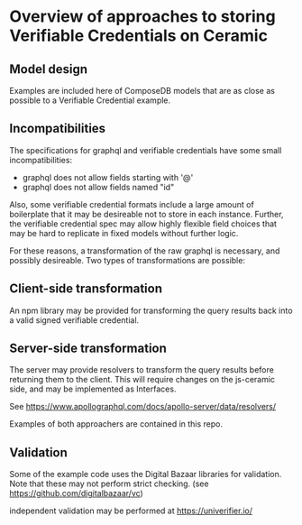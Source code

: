 # Overview of approaches to storing Verifiable Credentials on Ceramic

## Model design

Examples are included here of ComposeDB models that are as close as possible to a Verifiable Credential example.

## Incompatibilities

The specifications for graphql and verifiable credentials have some small incompatibilities:
 - graphql does not allow fields starting with '@'
 - graphql does not allow fields named "id"

Also, some verifiable credential formats include a large amount of boilerplate that it may be desireable not to store in each instance.  Further, the verifiable credential spec may allow highly flexible field choices that may be hard to replicate in fixed models without further logic. 

For these reasons, a transformation of the raw graphql is necessary, and possibly desireable.  Two types of transformations are possible:

## Client-side transformation

An npm library may be provided for transforming the query results back into a valid signed verifiable credential.

## Server-side transformation

The server may provide resolvers to transform the query results before returning them to the client.  This will require changes on the js-ceramic side, and may be implemented as Interfaces.

See https://www.apollographql.com/docs/apollo-server/data/resolvers/

Examples of both approachers are contained in this repo.

## Validation

Some of the example code uses the Digital Bazaar libraries for validation.  Note that these may not perform strict checking. (see https://github.com/digitalbazaar/vc)

independent validation may be performed at https://univerifier.io/


